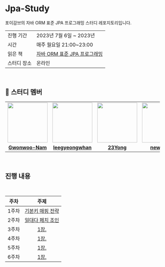 # Jpa-Study
포이감브의  자바 ORM 표준 JPA 프로그래밍 스터디 레포지토리입니다. 

<table>
  <tr>
    <td>진행 기간</td>
    <td>2023년 7월 6일 ~ 2023년  </td>
  </tr>
  <tr>
    <td>시간</td>
    <td>매주 월요일 21:00~23:00</td>
  </tr>
  <tr>
    <td>읽은 책</td>
    <td>
      <a href="https://www.yes24.com/Product/Goods/19040233">자바 ORM 표준 JPA 프로그래밍 </a>
    </td>
  </tr>
  <tr>
    <td>스터디 장소</td>
    <td>온라인</td>
  </tr>
</table>

<br/>

## 🤖 스터디 멤버

<table>
 <tr>
    <td align="center"><a href="https://github.com/Gwonwoo-Nam"><img src="https://avatars.githubusercontent.com/Gwonwoo-Nam" width="130px;" alt=""></a></td>
    <td align="center"><a href="https://github.com/leegyeongwhan"><img src="https://avatars.githubusercontent.com/leegyeongwhan" width="130px;" alt=""></a></td>
    <td align="center"><a href="https://github.com/23Yong"><img src="https://avatars.githubusercontent.com/23Yong" width="130px;" alt=""></a></td>
    <td align="center"><a href="https://github.com/new-pow"><img src="https://avatars.githubusercontent.com/new-pow" width="130px;" alt=""></a></td>
  </tr>
  <tr>
    <td align="center"><a href="https://github.com/Gwonwoo-Nam"><b>Gwonwoo-Nam</b></a></td>
    <td align="center"><a href="https://github.com/leegyeongwhan"><b>leegyeongwhan</b></a></td>
    <td align="center"><a href="https://github.com/23Yong"><b>23Yong</b></a></td>
    <td align="center"><a href="https://github.com/new-pow"><b>new-pow</b></a></td>
  </tr>
</table>

<br/>

## 진행 내용

<br>

|   주차    | 주제 |
|:-------:|:-------:|
| 1주차 | [기본키 매핑 전략](https://github.com/CodeSquad-2023-BE-Study/Jpa-Study/blob/main/week1/1%EC%A3%BC%EC%B0%A8%3A%EA%B8%B0%EB%B3%B8%ED%82%A4%20%EB%A7%A4%ED%95%91%20%EC%A0%84%EB%9E%B5) </br> |
| 2주차 | [일대다 페치 조인](https://github.com/CodeSquad-2023-BE-Study/Jpa-Study/blob/main/week2/2%EC%A3%BC%EC%B0%A8%3A%EC%9D%BC%EB%8C%80%EB%8B%A4%20%ED%8E%98%EC%B9%98%20%EC%A1%B0%EC%9D%B8.md) |
| 3주차 | [1장. ]() |
| 4주차 | [1장. ]() |
| 5주차 | [1장. ]() |
| 6주차 | [1장. ]() |
